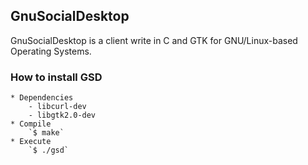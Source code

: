 ## GnuSocialDesktop
GnuSocialDesktop is a client write in C and GTK for GNU/Linux-based Operating Systems.
### How to install GSD
	* Dependencies
		- libcurl-dev
		- libgtk2.0-dev
	* Compile
		`$ make`
	* Execute
		`$ ./gsd`
